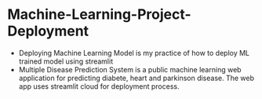 # Machine-Learning-Project-Deployment

- Deploying Machine Learning Model is my practice of how to deploy ML trained model using streamlit
- Multiple Disease Prediction System is a public machine learning web application for predicting diabete, heart and parkinson disease. The web app uses streamlit cloud for deployment process.
